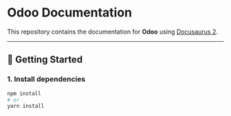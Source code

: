 # Odoo Documentation

This repository contains the documentation for **Odoo** using [Docusaurus 2](https://docusaurus.io/).

---

## 🚀 Getting Started

### 1. Install dependencies

```bash
npm install
# or
yarn install
